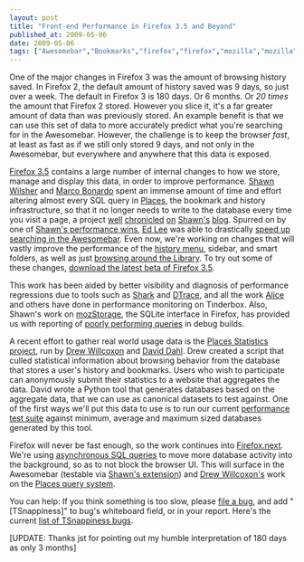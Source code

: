 ```yaml
---
layout: post
title: "Front-end Performance in Firefox 3.5 and Beyond"
published_at: 2009-05-06
date: 2009-05-06
tags: ["Awesomebar","Bookmarks","firefox","firefox","mozilla","mozilla","Performance","Places"]
---
```


One of the major changes in Firefox 3 was the amount of browsing history saved. In Firefox 2, the default amount of history saved was 9 days, so just over a week. The default in Firefox 3 is 180 days. Or 6 months. Or *20 times* the amount that Firefox 2 stored. However you slice it, it's a far greater amount of data than was previously stored. An example benefit is that we can use this set of data to more accurately predict what you're searching for in the Awesomebar. However, the challenge is to keep the browser *fast*, at least as fast as if we still only stored 9 days, and not only in the Awesomebar, but everywhere and anywhere that this data is exposed.

[Firefox 3.5](https://wiki.mozilla.org/Firefox3.5) contains a large number of internal changes to how we store, manage and display this data, in order to improve performance. [Shawn Wilsher](http://twitter.com/sdwilsh "Shawn on Twitter") and [Marco Bonardo](http://twitter.com/mak77 "Marco on Twitter") spent an immense amount of time and effort altering almost every SQL query in [Places](https://wiki.mozilla.org/Places), the bookmark and history infrastructure, so that it no longer needs to write to the database every time you visit a page, a project [well](http://shawnwilsher.com/archives/168) [chronicled](http://shawnwilsher.com/archives/169) [on](http://shawnwilsher.com/archives/170) [Shawn's](http://shawnwilsher.com/archives/172) [blog](http://shawnwilsher.com/archives/242). Spurred on by one of [Shawn's performance wins](https://bugzilla.mozilla.org/show_bug.cgi?id=478097), [Ed Lee](http://ed.agadak.net/ "Ed") was able to drastically [speed up searching in the Awesomebar](http://ed.agadak.net/2009/02/looking-for-location-bar-perf-testers). Even now, we're working on changes that will vastly improve the performance of the [history menu](https://bugzilla.mozilla.org/show_bug.cgi?id=488966), sidebar, and smart folders, as well as just [browsing around the Library](https://bugzilla.mozilla.org/show_bug.cgi?id=490664). To try out some of these changes, [download the latest beta of Firefox 3.5](http://www.mozilla.com/en-US/firefox/all-beta.html "Firefox 3.5 Beta 4").

This work has been aided by better visibility and diagnosis of performance regressions due to tools such as [Shark](http://developer.apple.com/tools/sharkoptimize.html) and [DTrace](https://wiki.mozilla.org/Performance/Optimizing_JavaScript_with_DTrace), and all the work [Alice](http://alice.nodelman.net/blog/) and others have done in performance monitoring on Tinderbox. Also, Shawn's work on [mozStorage](https://developer.mozilla.org/en/Storage), the SQLite interface in Firefox, has provided us with reporting of [poorly performing queries](http://shawnwilsher.com/archives/251) in debug builds.

A recent effort to gather real world usage data is the [Places Statistics project](https://places-stats.mozilla.com/), run by [Drew Willcoxon](http://blog.mozilla.com/adw/) and [David Dahl](http://daviddahl.blogspot.com/). Drew created a script that culled statistical information about browsing behavior from the database that stores a user's history and bookmarks. Users who wish to participate can anonymously submit their statistics to a website that aggregates the data. David wrote a Python tool that generates databases based on the aggregate data, that we can use as canonical datasets to test against. One of the first ways we'll put this data to use is to run our current [performance test suite](https://wiki.mozilla.org/Performance:Tinderbox_Tests) against minimum, average and maximum sized databases generated by this tool.

Firefox will never be fast enough, so the work continues into [Firefox.next](https://wiki.mozilla.org/Firefox/Namoroka). We're using [asynchronous SQL queries](https://developer.mozilla.org/en/Storage#Asynchronously) to move more database activity into the background, so as to not block the browser UI. This will surface in the Awesomebar (testable via [Shawn's extension](http://shawnwilsher.com/archives/255)) and [Drew Willcoxon's](http://blog.mozilla.com/adw/) work on the [Places query system](https://bugzilla.mozilla.org/show_bug.cgi?id=490714).

You can help: If you think something is too slow, please [file a bug](https://bugzilla.mozilla.org/enter_bug.cgi), and add "[TSnappiness]" to bug's whiteboard field, or in your report. Here's the current [list of TSnappiness bugs](https://bugzilla.mozilla.org/buglist.cgi?quicksearch=tsnappiness).

[UPDATE: Thanks jst for pointing out my humble interpretation of 180 days as only 3 months]